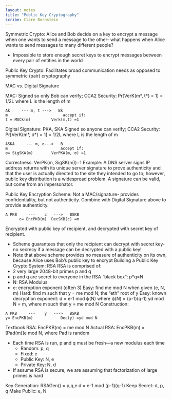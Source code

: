 ```yaml
---
layout: notes
title: "Public Key Cryptography"
scribe: Clare Bornstein
---
```


Symmetric Crypto: Alice and Bob decide on a key to encrypt a message when one wants to send a message to the other- what happens when Alice wants to send messages to many different people? 
* Impossible to store enough secret keys to encrypt messages between every pair of entities in the world

Public Key Crypto: Facilitates broad communication needs as opposed to symmetric (pair) cryptography

MAC vs. Digital Signature

MAC: Signed so only Bob can verify; 
CCA2 Security: Pr[VerK(m*,  t*) = 1] = 1/2L where L is the length of m

```
Ak     --- m, t --->   Bk
m		                 accept if:
t = MACk(m)	        Verk(m,t) =1
```

Digital Signature: PKA, SKA Signed so anyone can verify; 
CCA2 Security: Pr[VerK(m*,  σ*) = 1] = 1/2L where L is the length of m

```
ASKA     --- m, σ--->   B
m		                accept if:
σ= SigSKA(m)	    VerPKA(m, σ) =1
```

Correctness: VerPK(m, SigSK(m))=1
Example: A DNS server signs IP address returns with its unique server signature to prove authenticity and that the user is actually directed to the site they intended to go to; however, public key distribution is a widespread problem. A signature can be valid, but come from an impersonator.

Public Key Encryption Scheme: Not a MAC/signature- provides confidentiality, but not authenticity. Combine with Digital Signature above to provide authenticity.

```
A PKB     ---    c   --->   BSKB		
      c= EncPKB(m)	DecSKB(c) =m
```

Encrypted with public key of recipient, and decrypted with secret key of recipient. 
* Scheme guarantees that only the recipient can decrypt with secret key- no secrecy if a message can be decrypted with a public key!
* Note that above scheme provides no measure of authenticity on its own, because Alice uses Bob’s public key to encrypt
Building a Public Key Crypto System: RSA
RSA is comprised of:
* 2 very large 2048-bit primes p and q
* p and q are secret to everyone in the RSA “black box”; p*q=N
* N: RSA Modulus
* e: encryption exponent (often 3) 
Easy: find me mod N when given (e, N, m)
Hard: find m such that y = me mod N; the “eth” root of y
Easy: known decryption exponent: d = e-1 mod ϕ(N) where ϕ(N) = (p-1)(q-1)
	yd mod N = m, where m such that y = me mod N
Construction:
```
A PKB     ---    y   --->   BSKB		
y= EncPKB(m)	        Dec(y) =yd mod N
```
Textbook RSA: EncPKB(m) = me mod N
Actual RSA: EncPKB(m) = [Pad(m)]e mod N, where Pad is random

* Each time RSA is run, p and q must be fresh—a new modulus each time
  * Random: p, q
  * Fixed: e
  * Public Key: N, e
  * Private Key: N, d
* If assume RSA is secure, we are assuming that factorization of large primes is hard

Key Generation: 
RSAGen() = p,q,e
d = e-1 mod (p-1)(q-1)
Keep Secret: d, p, q
Make Public: e, N
